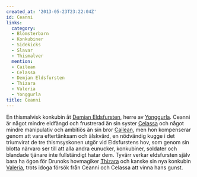 ```yaml
---
created_at: '2013-05-23T23:22:04Z'
id: Ceanni
links:
  category:
  - Blomsterbarn
  - Konkubiner
  - Sidekicks
  - Slavar
  - Thismalver
  mention:
  - Cailean
  - Celassa
  - Demjan Eldsfursten
  - Thizara
  - Valeria
  - Yonggurla
title: Ceanni
---
```


En thismalvisk konkubin åt [Demjan Eldsfursten], herre av [Yonggurla]. Ceanni är något mindre
eldfängd och frustrerad än sin syster [Celassa] och något mindre manipulativ och ambitiös än sin
bror [Cailean], men hon kompenserar genom att vara eftertänksam och älskvärd, en nödvändig kugge i
det triumvirat de tre thismsyskonen utgör vid Eldsfurstens hov, som genom sin blotta närvaro ser
till att alla andra eunucker, konkubiner, soldater och blandade tjänare inte fullständigt hatar dem.
Tyvärr verkar eldsfursten själv bara ha ögon för Drunoks hovmagiker [Thizara] och kanske sin nya
konkubin [Valeria], trots idoga försök från Ceanni och Celassa att vinna hans gunst.

  [Demjan Eldsfursten]: Demjan_Eldsfursten
  [Yonggurla]: Yonggurla
  [Celassa]: Celassa
  [Cailean]: Cailean
  [Thizara]: Thizara
  [Valeria]: Valeria
